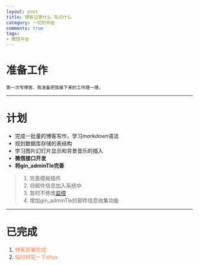 ```yaml
---
layout: post
title: 博客记录什么 写点什么
category: 一切的开始
comments: true
tags:
- 微信平台
---
```


# 准备工作

```
第一次写博客，我准备把我接下来的工作理一理。
```

------
# **计划**
- 完成一批量的博客写作，学习*markdown*语法
- 规划数据库存储的表结构
- 学习图片幻灯片显示和背景音乐的插入
- **微信接口开发**
- **将gin_adminTle完善**

> 1. 完善模板插件
> 2. 将邮件信息加入系统中
> 3. 暂时不修改[监控](http://lixueping.win)
> 4. 增加gin_adminTle的邮件信息收集功能

------
# **已完成**

1.   <font color=#FF7F50>博客部署完成</font>
2.   <font color=#FF7F50>临时研究一下altas</font>





